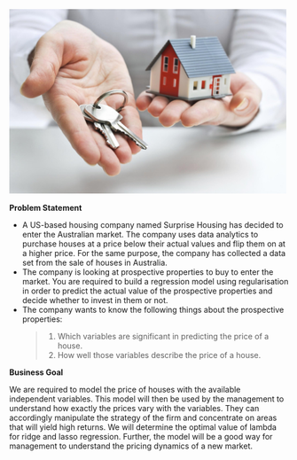 
<img src="house.jpg" width="500"/>

**Problem Statement**
 - A US-based housing company named Surprise Housing has decided to enter the Australian market. The company uses data analytics to purchase houses at a price below their actual values and flip them on at a higher price. For the same purpose, the company has collected a data set from the sale of houses in Australia.
 - The company is looking at prospective properties to buy to enter the market. You are required to build a regression model using regularisation in order to predict the actual value of the prospective properties and decide whether to invest in them or not.
- The company wants to know the following things about the prospective properties:<br>
   > 1. Which variables are significant in predicting the price of a house.<br>
   > 2. How well those variables describe the price of a house.

**Business Goal**  

We are required to model the price of houses with the available independent variables. This model will then be used by the management to understand how exactly the prices vary with the variables. They can accordingly manipulate the strategy of the firm and concentrate on areas that will yield high returns. We will determine the optimal value of lambda for ridge and lasso regression. Further, the model will be a good way for management to understand the pricing dynamics of a new market. 

 

